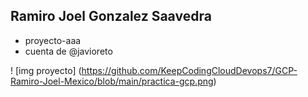 ## Ramiro Joel Gonzalez Saavedra

 - proyecto-aaa
 - cuenta de @javioreto


 ! [img proyecto] (https://github.com/KeepCodingCloudDevops7/GCP-Ramiro-Joel-Mexico/blob/main/practica-gcp.png)
